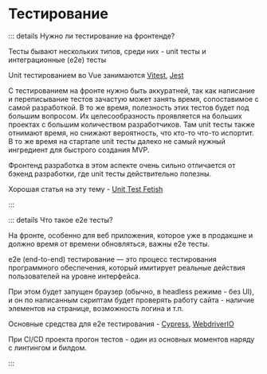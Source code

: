 # Тестирование

::: details Нужно ли тестирование на фронтенде?

Тесты бывают нескольких типов, среди них - unit тесты и интеграционные (e2e) теcты

Unit тестированием во Vue занимаются [Vitest](https://vitest.dev/), [Jest](https://jestjs.io/)

С тестированием на фронте нужно быть аккуратней, так как написание и переписывание тестов зачастую может занять время, сопоставимое с самой разработкой. В то же время, полезность этих тестов будет под большим вопросом. Их целесообразность проявляется на больших проектах с большим количеством разработчиков. Там unit тесты также отнимают время, но снижают вероятность, что кто-то что-то испортит. В то же время на стартапе unit тесты далеко не самый нужный ингредиент для быстрого создания MVP.

Фронтенд разработка в этом аспекте очень сильно отличается от бэкенд разработки, где unit тесты действительно полезны.

Хорошая статья на эту тему - [Unit Test Fetish](https://250bpm.com/blog:40/)

:::

::: details Что такое e2e тесты?

На фронте, особенно для веб приложения, которое уже в продакшне и должно время от времени обновляться, важны e2e тесты.

e2e (end-to-end) тестирование — это процесс тестирования программного обеспечения, который имитирует реальные действия пользователей на уровне интерфейса.

При этом будет запущен браузер (обычно, в headless режиме - без UI), и он по написанным скриптам будет проверять работу сайта - наличие элементов на странице, возможность логина и т.п.

Основные средства для e2e тестирования - [Cypress](https://www.cypress.io/), [WebdriverIO](https://webdriver.io/)

При CI/CD проекта прогон тестов - один из основных моментов наряду с линтингом и билдом.

:::
